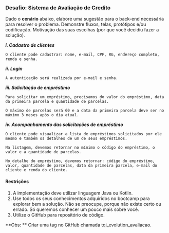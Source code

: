 ### Desafio: Sistema de Avaliação de Credito

Dado o **cenário** abaixo, elabore uma sugestão para o back-end necessária para resolver o problema.
Demonstre fluxos, telas, protótipos e/ou codificação.
Motivação das suas escolhas (por que você decidiu fazer a solução).

***i. Cadastro de clientes***

	O cliente pode cadastrar: nome, e-mail, CPF, RG, endereço completo, renda e senha.

***ii. Login***
	
	A autenticação será realizada por e-mail e senha.

***iii. Solicitação de empréstimo***

	Para solicitar um empréstimo, precisamos do valor do empréstimo, data da primeira parcela e quantidade de parcelas.
    
	O máximo de parcelas será 60 e a data da primeira parcela deve ser no máximo 3 meses após o dia atual.

***iv. Acompanhamento das solicitações de empréstimo***

	O cliente pode visualizar a lista de empréstimos solicitados por ele mesmo e também os detalhes de um de seus empréstimos.

	Na listagem, devemos retornar no mínimo o código do empréstimo, o valor e a quantidade de parcelas.

	No detalhe do empréstimo, devemos retornar: código do empréstimo, valor, quantidade de parcelas, data da primeira parcela, e-mail do cliente e renda do cliente.

#### Restrições
1. A implementação deve utilizar linguagem Java ou Kotlin.
2. Use todos os seus conhecimentos adquiridos no bootcamp para explorar bem a solução. Não se preocupe, porque não existe certo ou errado. Só queremos conhecer um pouco mais sobre você.
3. Utilize o GitHub para repositório de código.

**Obs: ** Criar uma tag no GitHub chamada tqi_evolution_avaliacao. 
